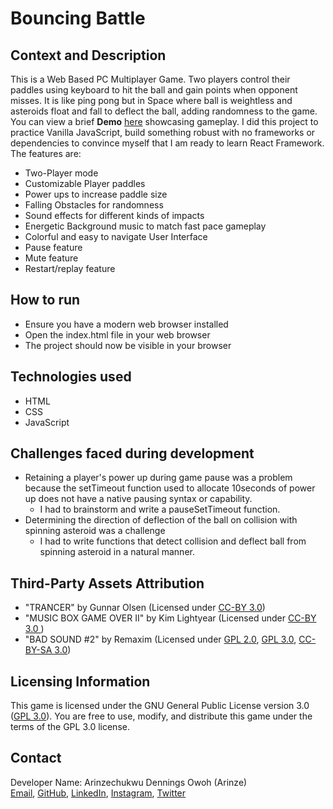 # Bouncing Battle
## Context and Description
This is a Web Based PC Multiplayer Game. Two players control their paddles using keyboard to hit the ball and gain points when opponent misses. It is like ping pong but in Space where ball is weightless and asteroids float and fall to deflect the ball, adding randomness to the game.  You can view a brief **Demo** [here](https://vimeo.com/924799957?share=copy) showcasing gameplay. I did this project to practice Vanilla JavaScript, build something robust with no frameworks or dependencies to convince myself that I am ready to learn React Framework. The features are:
* Two-Player mode
* Customizable Player paddles
* Power ups to increase paddle size
* Falling Obstacles for randomness
* Sound effects for different kinds of impacts
* Energetic Background music to match fast pace gameplay
* Colorful and easy to navigate User Interface
* Pause feature
* Mute feature
* Restart/replay feature
## How to run
* Ensure you have a modern web browser installed
* Open the index.html file in your web browser
* The project should now be visible in your browser
## Technologies used
* HTML
* CSS
* JavaScript
## Challenges faced during development
* Retaining a player's power up during game pause was a problem because the setTimeout function used to allocate 10seconds of power up does not have a native pausing syntax or capability.
  * I had to brainstorm and write a pauseSetTimeout function.
* Determining the direction of deflection of the ball on collision with spinning asteroid was a challenge
  * I had to write functions that detect collision and deflect ball from spinning asteroid in a natural manner.
## Third-Party Assets Attribution
* "TRANCER" by Gunnar Olsen (Licensed under [CC-BY 3.0](https://creativecommons.org/licenses/by/3.0/))
* "MUSIC BOX GAME OVER II" by Kim Lightyear (Licensed under [CC-BY 3.0 ](https://creativecommons.org/licenses/by/3.0/))
* "BAD SOUND #2" by Remaxim (Licensed under [GPL 2.0](https://www.gnu.org/licenses/old-licenses/gpl-2.0.html), [GPL 3.0](https://www.gnu.org/licenses/gpl-3.0.html), [CC-BY-SA 3.0](https://creativecommons.org/licenses/by-sa/3.0/))
## Licensing Information
This game is licensed under the GNU General Public License version 3.0 ([GPL 3.0](https://www.gnu.org/licenses/gpl-3.0.html)). You are free to use, modify, and distribute this game under the terms of the GPL 3.0 license.
## Contact
Developer Name: Arinzechukwu Dennings Owoh (Arinze)  
[Email](mailto:arinzeowoh@gmail.com), [GitHub](https://github.com/ArinzeGit), [LinkedIn](https://www.linkedin.com/in/dennings-owoh-4839971b1/), [Instagram](https://www.instagram.com/_.arinze._/), [Twitter](https://twitter.com/Arinze98433402)
